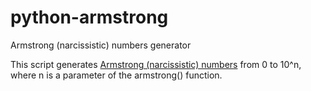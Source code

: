 # python-armstrong
Armstrong (narcissistic) numbers generator

This script generates [Armstrong (narcissistic) numbers](https://en.wikipedia.org/wiki/Narcissistic_number) from 0 to 10^n,
where n is a parameter of the armstrong() function.
